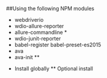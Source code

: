 ##Using the following NPM modules

- webdriverio
- wdio-allure-reporter
- allure-commandline *
- wdio-junit-reporter
- babel-register babel-preset-es2015
- ava
- ava-init **

* Install globally
** Optional install
